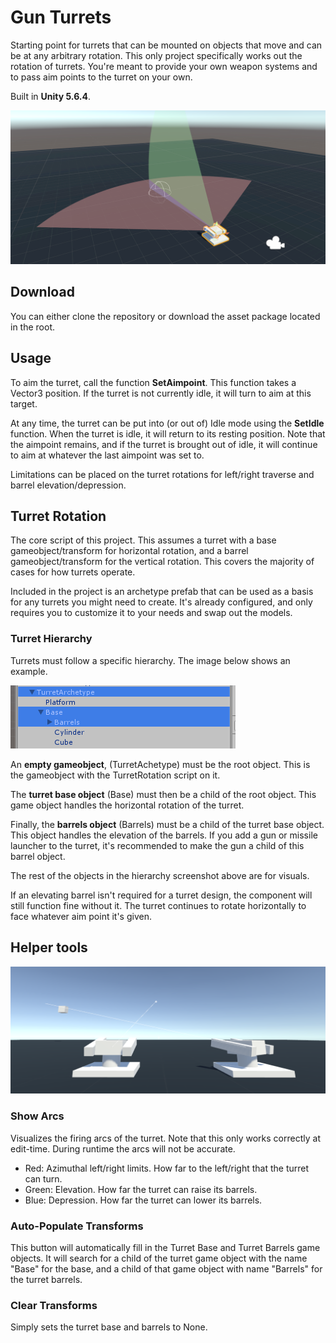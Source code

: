 # Gun Turrets
Starting point for turrets that can be mounted on objects that move and can be at any arbitrary rotation. This only project specifically works out the rotation of turrets. You're meant to provide your own weapon systems and to pass aim points to the turret on your own.

Built in **Unity 5.6.4**.

![screenshot](Screenshots/arcs.png)

## Download

You can either clone the repository or download the asset package located in the root.

## Usage

To aim the turret, call the function **SetAimpoint**. This function takes a Vector3 position. If the turret is not currently idle, it will turn to aim at this target.

At any time, the turret can be put into (or out of) Idle mode using the **SetIdle** function. When the turret is idle, it will return to its resting position. Note that the aimpoint remains, and if the turret is brought out of idle, it will continue to aim at whatever the last aimpoint was set to.

Limitations can be placed on the turret rotations for left/right traverse and barrel elevation/depression.

## Turret Rotation

The core script of this project. This assumes a turret with a base gameobject/transform for horizontal rotation, and a barrel gameobject/transform for the vertical rotation. This covers the majority of cases for how turrets operate.

Included in the project is an archetype prefab that can be used as a basis for any turrets you might need to create. It's already configured, and only requires you to customize it to your needs and swap out the models.

### Turret Hierarchy

Turrets must follow a specific hierarchy. The image below shows an example.

![screenshot](Screenshots/hierarchy.png)

An **empty gameobject**, (TurretAchetype) must be the root object. This is the gameobject with the TurretRotation script on it.

The **turret base object** (Base) must then be a child of the root object. This game object handles the horizontal rotation of the turret.

Finally, the **barrels object** (Barrels) must be a child of the turret base object. This object handles the elevation of the barrels. If you add a gun or missile launcher to the turret, it's recommended to make the gun a child of this barrel object.

The rest of the objects in the hierarchy screenshot above are for visuals.

If an elevating barrel isn't required for a turret design, the component will still function fine without it. The turret continues to rotate horizontally to face whatever aim point it's given.

## Helper tools

![screenshot](Screenshots/turrets.png)

### Show Arcs

Visualizes the firing arcs of the turret. Note that this only works correctly at edit-time. During runtime the arcs will not be accurate.

- Red: Azimuthal left/right limits. How far to the left/right that the turret can turn.
- Green: Elevation. How far the turret can raise its barrels.
- Blue: Depression. How far the turret can lower its barrels.

### Auto-Populate Transforms

This button will automatically fill in the Turret Base and Turret Barrels game objects. It will search for a child of the turret game object with the name "Base" for the base, and a child of that game object with name "Barrels" for the turret barrels.

### Clear Transforms

Simply sets the turret base and barrels to None.
